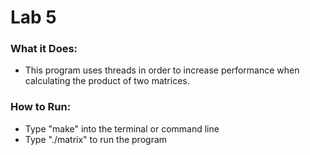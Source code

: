 # Lab 5

### What it Does:
* This program uses threads in order to increase performance when calculating
the product of two matrices.

### How to Run:
* Type "make" into the terminal or command line
* Type "./matrix" to run the program